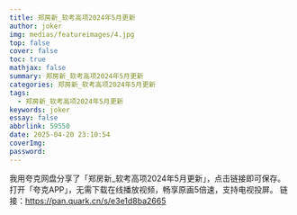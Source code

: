 ```yaml
---
title: 郑房新_软考高项2024年5月更新
author: joker
img: medias/featureimages/4.jpg
top: false
cover: false
toc: true
mathjax: false
summary: 郑房新_软考高项2024年5月更新
categories: 郑房新_软考高项2024年5月更新
tags:
  - 郑房新_软考高项2024年5月更新
keywords: joker
essay: false
abbrlink: 59550
date: 2025-04-20 23:10:54
coverImg:
password:
---
```


我用夸克网盘分享了「郑房新_软考高项2024年5月更新」，点击链接即可保存。打开「夸克APP」，无需下载在线播放视频，畅享原画5倍速，支持电视投屏。
链接：https://pan.quark.cn/s/e3e1d8ba2665
